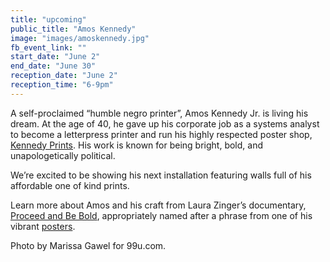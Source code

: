 ```yaml
---
title: "upcoming"
public_title: "Amos Kennedy"
image: "images/amoskennedy.jpg"
fb_event_link: ""
start_date: "June 2"
end_date: "June 30"
reception_date: "June 2"
reception_time: "6-9pm"
---
```

A self-proclaimed “humble negro printer”,  Amos Kennedy Jr. is living his dream. At the age of 40, he gave up his corporate job as a systems analyst to become a letterpress printer and run his highly respected poster shop, [Kennedy Prints](http://www.kennedyprints.com/). His work is known for being bright, bold, and unapologetically political. 
 
We’re excited to be showing his next installation featuring walls full of his affordable one of kind prints. 
 
Learn more about Amos and his craft from Laura Zinger’s documentary, [Proceed and Be Bold](https://www.youtube.com/watch?v=i251DDffUzY), appropriately named after a phrase from one of his vibrant [posters](http://www.kennedyprints.com/images7/proceed.jpg). 
 
Photo by Marissa Gawel for 99u.com.

